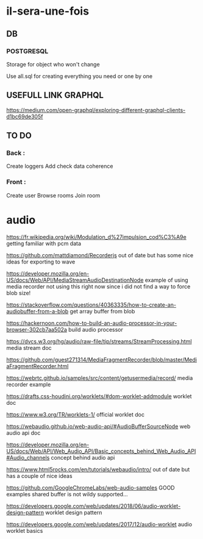 # il-sera-une-fois

## DB ##

### POSTGRESQL ###

Storage for object who won't change

Use all.sql for creating everything you need or one by one

## USEFULL LINK GRAPHQL ##

https://medium.com/open-graphql/exploring-different-graphql-clients-d1bc69de305f

## TO DO ##

### Back : ###

Create loggers
Add check data coherence

### Front : ###

Create user
Browse rooms
Join room


# audio

https://fr.wikipedia.org/wiki/Modulation_d%27impulsion_cod%C3%A9e
getting familiar with pcm data

https://github.com/mattdiamond/Recorderjs
out of date but has some nice ideas for exporting to wave

https://developer.mozilla.org/en-US/docs/Web/API/MediaStreamAudioDestinationNode
example of using media recorder
not using this right now since i did not find a way to force blob size!

https://stackoverflow.com/questions/40363335/how-to-create-an-audiobuffer-from-a-blob
get array buffer from blob

https://hackernoon.com/how-to-build-an-audio-processor-in-your-browser-302cb7aa502a
build audio processor

https://dvcs.w3.org/hg/audio/raw-file/tip/streams/StreamProcessing.html
media stream doc

https://github.com/guest271314/MediaFragmentRecorder/blob/master/MediaFragmentRecorder.html

https://webrtc.github.io/samples/src/content/getusermedia/record/
media recorder example

https://drafts.css-houdini.org/worklets/#dom-worklet-addmodule
worklet doc

https://www.w3.org/TR/worklets-1/
official worklet doc

https://webaudio.github.io/web-audio-api/#AudioBufferSourceNode
web audio api doc

https://developer.mozilla.org/en-US/docs/Web/API/Web_Audio_API/Basic_concepts_behind_Web_Audio_API#Audio_channels
concept behind audio api

https://www.html5rocks.com/en/tutorials/webaudio/intro/
out of date but has a couple of nice ideas

https://github.com/GoogleChromeLabs/web-audio-samples
GOOD examples
shared buffer is not wildy supported...

https://developers.google.com/web/updates/2018/06/audio-worklet-design-pattern
worklet design pattern

https://developers.google.com/web/updates/2017/12/audio-worklet
audio worklet basics
